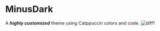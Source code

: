# MinusDark

 A **_highly customized_** theme using Catppuccin colors and code.
![diff1](https://github.com/scarcekoi/MinusDark/assets/111240985/0303c17e-9714-4483-9bc4-018a27844188)

